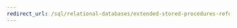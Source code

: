 ```yaml
---
redirect_url: /sql/relational-databases/extended-stored-procedures-reference/database-engine-extended-stored-procedures-reference?toc=%2fsql%2frelational-databases%2fextended-stored-procedures-reference%2ftoc.json
---
```

